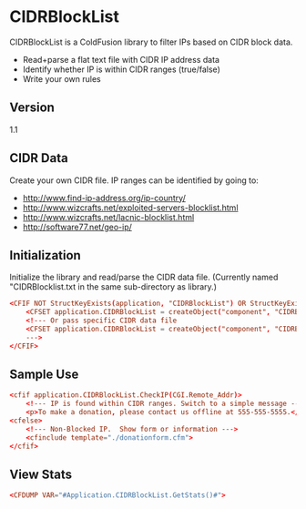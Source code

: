 CIDRBlockList
=========

CIDRBlockList is a ColdFusion library to filter IPs based on CIDR block data.

  - Read+parse a flat text file with CIDR IP address data
  - Identify whether IP is within CIDR ranges (true/false)
  - Write your own rules

Version
----

1.1

CIDR Data
-----------
Create your own CIDR file. IP ranges can be identified by going to:

* http://www.find-ip-address.org/ip-country/
* http://www.wizcrafts.net/exploited-servers-blocklist.html
* http://www.wizcrafts.net/lacnic-blocklist.html
* http://software77.net/geo-ip/

Initialization
--------------
Initialize the library and read/parse the CIDR data file. (Currently named "CIDRBlocklist.txt in the same sub-directory as library.)
```cf
<CFIF NOT StructKeyExists(application, "CIDRBlockList") OR StructKeyExists(URL, "refreshCIDR")>
	<CFSET application.CIDRBlockList = createObject("component", "CIDRBlockList").init()>
	<!--- Or pass specific CIDR data file 
	<CFSET application.CIDRBlockList = createObject("component", "CIDRBlockList").init("#ThisProjectDir#CIDRBlocklist.txt")>
	--->
</CFIF>
```

Sample Use
----------
```cf
<cfif application.CIDRBlockList.CheckIP(CGI.Remote_Addr)>
    <!--- IP is found within CIDR ranges. Switch to a simple message --->
	<p>To make a donation, please contact us offline at 555-555-5555.</p>
<cfelse>
    <!--- Non-Blocked IP.  Show form or information --->
    <cfinclude template="./donationform.cfm">
</cfif>
```

View Stats
----------
```cf
<CFDUMP VAR="#Application.CIDRBlockList.GetStats()#">
```

